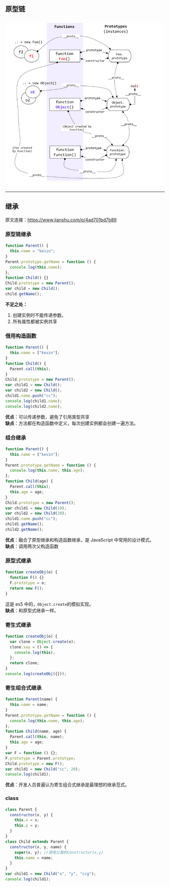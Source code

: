 ## 原型链

## ![原型链](./asset/06%20原型链.jpeg)

---

## 继承
原文连接：<https://www.jianshu.com/p/4ad701bd7b89>

### 原型链继承

```js
function Parent() {
  this.name = "kevin";
}
Parent.prototype.getName = function () {
  console.log(this.name);
};
function Child() {}
Child.prototype = new Parent();
var child = new Child();
child.getName();
```

**不足之处：**

1. 创建实例时不能传递参数。
2. 所有属性都被实例共享

### 借用构造函数

```js
function Parent() {
  this.name = ["kevin"];
}
function Child() {
  Parent.call(this);
}
Child.prototype = new Parent();
var child1 = new Child();
var child2 = new Child();
child1.name.push("cc");
console.log(child1.name);
console.log(child2.name);
```

**优点**：可以传递参数，避免了引用类型共享  
**缺点**：方法都在构造函数中定义，每次创建实例都会创建一遍方法。

### 组合继承

```js
function Parent() {
  this.name = ["kevin"];
}
Parent.prototype.getName = function () {
  console.log(this.name, this.age);
};
function Child(age) {
  Parent.call(this);
  this.age = age;
}
Child.prototype = new Parent();
var child1 = new Child(19);
var child2 = new Child(20);
child1.name.push("cc");
child1.getName();
child2.getName();
```

**优点**：融合了原型继承和构造函数继承，是 JavaScript 中常用的设计模式。  
**缺点**：调用两次父构造函数

### 原型式继承

```js
function createObj(o) {
  function F() {}
  F.prototype = o;
  return new F();
}
```

这是 es5 中的，`Object.create`的模拟实现。  
**缺点**：和原型式继承一样。

### 寄生式继承

```js
function createObj(o) {
  var clone = Object.create(o);
  clone.say = () => {
    console.log(this);
  };
  return clone;
}
console.log(createObj({}));
```

### 寄生组合式继承

```js
function Parent(name) {
  this.name = name;
}
Parent.prototype.getName = function () {
  console.log(this.name, this.age);
};
function Child(name, age) {
  Parent.call(this, name);
  this.age = age;
}
var F = function () {};
F.prototype = Parent.prototype;
Child.prototype = new F();
var child1 = new Child("cc", 20);
console.log(child1);
```

**优点**：开发人员普遍认为寄生组合式继承是最理想的继承范式。

### class

```js
class Parent {
  constructor(x, y) {
    this.x = x;
    this.y = y;
  }
}
class Child extends Parent {
  constructor(x, y, name) {
    super(x, y); //调用父类的constructor(x,y)
    this.name = name;
  }
}
var child1 = new Child("x", "y", "ccg");
console.log(child1);
```
